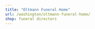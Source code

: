 ```yaml
---
title: "Oltmann Funeral Home"
url: /washington/oltmann-funeral-home/
shop: funeral directors
---
```


